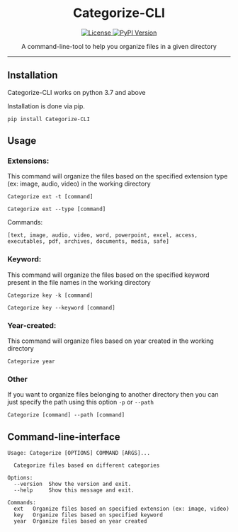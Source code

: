 <div align="center">
<h1>Categorize-CLI</h1>
<a href="https://github.com/Rohith-JN/Categorize-CLI/blob/main/LICENSE.txt">
  <img src="https://img.shields.io/github/license/Rohith-JN/Categorize-CLI?color=blue&style=flat-square" title="License">
</a>
<a href="https://pypi.org/project/Categorize-CLI/">
  <img src="https://img.shields.io/pypi/v/Categorize-CLI?color=blue&style=flat-square" title="PyPI Version">
</a>
<p>A command-line-tool to help you organize files in a given directory
</p>

</div>

---
## Installation
Categorize-CLI works on python 3.7 and above

Installation is done via pip.
```commandline
pip install Categorize-CLI
```

## Usage

### Extensions:
This command will organize the files based on the specified extension type (ex: image, audio, video) in the working directory

```
Categorize ext -t [command]
```

```
Categorize ext --type [command]
```

Commands:

```
[text, image, audio, video, word, powerpoint, excel, access, executables, pdf, archives, documents, media, safe]
```

### Keyword:
This command will organize the files based on the specified keyword present in the file names in the working directory

```
Categorize key -k [command]
```
```
Categorize key --keyword [command]
```

### Year-created:

This command will organize files based on year created in the working directory

```
Categorize year
```


### Other
If you want to organize files belonging to another directory then you can just specify the path using this option `-p` or `--path`

```
Categorize [command] --path [command]
```

## Command-line-interface

```
Usage: Categorize [OPTIONS] COMMAND [ARGS]...

  Categorize files based on different categories

Options:
  --version  Show the version and exit.
  --help     Show this message and exit.

Commands:
  ext   Organize files based on specified extension (ex: image, video)
  key   Organize files based on specified keyword
  year  Organize files based on year created
```